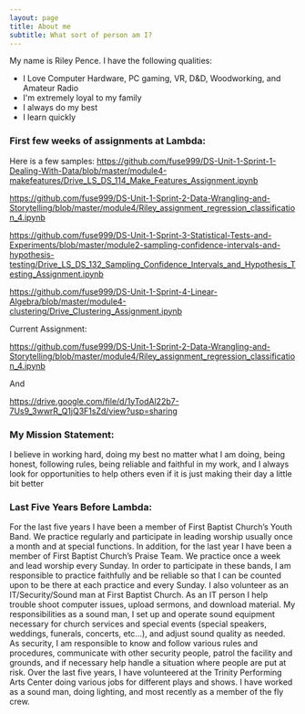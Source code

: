 ```yaml
---
layout: page
title: About me
subtitle: What sort of person am I?
---
```


My name is Riley Pence. I have the following qualities:

- I Love Computer Hardware, PC gaming, VR, D&D, Woodworking, and Amateur Radio
- I'm extremely loyal to my family
- I always do my best
- I learn quickly

### First few weeks of assignments at Lambda:

Here is a few samples:
  https://github.com/fuse999/DS-Unit-1-Sprint-1-Dealing-With-Data/blob/master/module4-makefeatures/Drive_LS_DS_114_Make_Features_Assignment.ipynb
  
  https://github.com/fuse999/DS-Unit-1-Sprint-2-Data-Wrangling-and-Storytelling/blob/master/module4/Riley_assignment_regression_classification_4.ipynb
  
  https://github.com/fuse999/DS-Unit-1-Sprint-3-Statistical-Tests-and-Experiments/blob/master/module2-sampling-confidence-intervals-and-hypothesis-testing/Drive_LS_DS_132_Sampling_Confidence_Intervals_and_Hypothesis_Testing_Assignment.ipynb
  
  https://github.com/fuse999/DS-Unit-1-Sprint-4-Linear-Algebra/blob/master/module4-clustering/Drive_Clustering_Assignment.ipynb
  
  Current Assignment:
  
  https://github.com/fuse999/DS-Unit-1-Sprint-2-Data-Wrangling-and-Storytelling/blob/master/module4/Riley_assignment_regression_classification_4.ipynb
  
  And
  
  https://drive.google.com/file/d/1yTodAl22b7-7Us9_3wwrR_Q1jQ3F1sZd/view?usp=sharing

### My Mission Statement:

I believe in working hard, doing my best no matter what I am doing, being honest, following rules, being reliable and faithful in my work, and I always look for opportunities to help others even if it is just making their day a little bit better

### Last Five Years Before Lambda:

For the last five years I have been a member of First Baptist Church’s Youth Band. We practice regularly and participate in leading worship usually once a month and at special functions. In addition, for the last year I have been a member of First Baptist Church’s Praise Team. We practice once a week and lead worship every Sunday. In order to participate in these bands, I am responsible to practice faithfully and be reliable so that I can be counted upon to be there at each practice and every Sunday. I also volunteer as an IT/Security/Sound man at First Baptist Church. As an IT person I help trouble shoot computer issues, upload sermons, and download material. My responsibilities as a sound man, I set up and operate sound equipment necessary for church services and special events (special speakers, weddings, funerals, concerts, etc…), and adjust sound quality as needed. As security, I am responsible to know and follow various rules and procedures, communicate with other security people, patrol the facility and grounds, and if necessary help handle a situation where people are put at risk. Over the last five years, I have volunteered at the Trinity Performing Arts Center doing various jobs for different plays and shows. I have worked as a sound man, doing lighting, and most recently as a member of the fly crew. 
